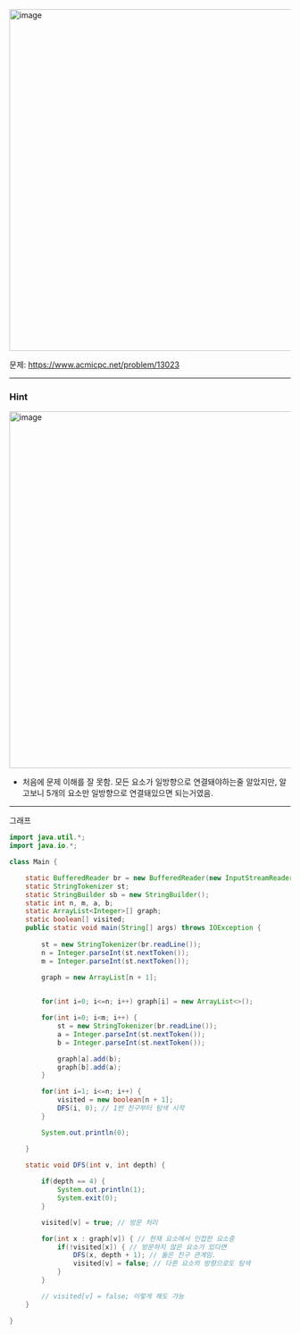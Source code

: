 <img width="964" height="612" alt="image" src="https://github.com/user-attachments/assets/e645ecd4-8fa6-4e23-8554-2c6986568298" />

문제: https://www.acmicpc.net/problem/13023

---

### Hint

<img width="1026" height="639" alt="image" src="https://github.com/user-attachments/assets/9bfdcb58-bfa5-4f27-b79b-bfff351796a9" />

- 처음에 문제 이해를 잘 못함. 모든 요소가 일방향으로 연결돼야하는줄 알았지만, 알고보니 5개의 요소만 일방향으로 연결돼있으면 되는거였음. 

---

그래프

```java
import java.util.*;
import java.io.*;

class Main {

    static BufferedReader br = new BufferedReader(new InputStreamReader(System.in));
    static StringTokenizer st;
    static StringBuilder sb = new StringBuilder();
    static int n, m, a, b;
    static ArrayList<Integer>[] graph;
    static boolean[] visited;
    public static void main(String[] args) throws IOException {
        
        st = new StringTokenizer(br.readLine());
        n = Integer.parseInt(st.nextToken());
        m = Integer.parseInt(st.nextToken());

        graph = new ArrayList[n + 1];
        

        for(int i=0; i<=n; i++) graph[i] = new ArrayList<>();

        for(int i=0; i<m; i++) {
            st = new StringTokenizer(br.readLine());
            a = Integer.parseInt(st.nextToken());
            b = Integer.parseInt(st.nextToken());

            graph[a].add(b);
            graph[b].add(a);
        }

        for(int i=1; i<=n; i++) {
            visited = new boolean[n + 1];    
            DFS(i, 0); // 1번 친구부터 탐색 시작
        }

        System.out.println(0);

    }   
    
    static void DFS(int v, int depth) {

        if(depth == 4) {
            System.out.println(1);
            System.exit(0);
        }

        visited[v] = true; // 방문 처리

        for(int x : graph[v]) { // 현재 요소에서 인접한 요소중
            if(!visited[x]) { // 방문하지 않은 요소가 있다면
                DFS(x, depth + 1); // 둘은 친구 관계임.
                visited[v] = false; // 다른 요소의 방향으로도 탐색
            }
        }

        // visited[v] = false; 이렇게 해도 가능
    }

}


```
